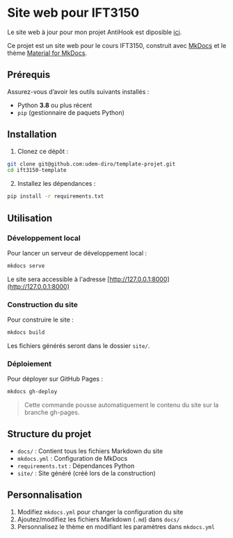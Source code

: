 # Site web pour IFT3150

Le site web à jour pour mon projet AntiHook est diposible [ici](https://laurent-mercier.github.io/IFT3150-site-web/).

Ce projet est un site web pour le cours IFT3150, construit avec [MkDocs](https://www.mkdocs.org/) et le thème [Material for MkDocs](https://squidfunk.github.io/mkdocs-material/).

## Prérequis

Assurez-vous d’avoir les outils suivants installés :

- Python **3.8** ou plus récent
- `pip` (gestionnaire de paquets Python)

## Installation

1. Clonez ce dépôt :
```bash
git clone git@github.com:udem-diro/template-projet.git
cd ift3150-template
```

2. Installez les dépendances :
```bash
pip install -r requirements.txt
```

## Utilisation

### Développement local

Pour lancer un serveur de développement local :

```bash
mkdocs serve
```

Le site sera accessible à l'adresse [http://127.0.0.1:8000](http://127.0.0.1:8000)

### Construction du site

Pour construire le site :

```bash
mkdocs build
```

Les fichiers générés seront dans le dossier `site/`.

### Déploiement

Pour déployer sur GitHub Pages :

```bash
mkdocs gh-deploy
```

> Cette commande pousse automatiquement le contenu du site sur la branche gh-pages.

## Structure du projet

- `docs/` : Contient tous les fichiers Markdown du site
- `mkdocs.yml` : Configuration de MkDocs
- `requirements.txt` : Dépendances Python
- `site/` : Site généré (créé lors de la construction)

## Personnalisation

1. Modifiez `mkdocs.yml` pour changer la configuration du site
2. Ajoutez/modifiez les fichiers Markdown (`.md`) dans `docs/`
3. Personnalisez le thème en modifiant les paramètres dans `mkdocs.yml`
